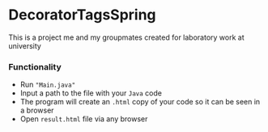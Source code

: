 # DecoratorTagsSpring
This is a project me and my groupmates created for laboratory work at university
### Functionality
- Run `"Main.java"` 
- Input a path to the file with your `Java` code
- The program will create an `.html` copy of your code so it can be seen in a browser
- Open `result.html` file via any browser
